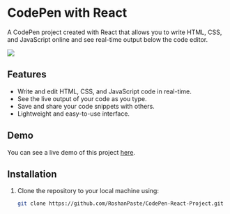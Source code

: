 # CodePen with React

A CodePen project created with React that allows you to write HTML, CSS, and JavaScript online and see real-time output below the code editor.

<img src="https://cdn.discordapp.com/attachments/1089201300568277094/1166012371337228328/Screenshot_47.jpg?ex=6548f0a4&is=65367ba4&hm=1cd687c87d90cad0442cd5861a9b1e842a65855e613ce5e733b6a8011d4a7a89&"/>

## Features

- Write and edit HTML, CSS, and JavaScript code in real-time.
- See the live output of your code as you type.
- Save and share your code snippets with others.
- Lightweight and easy-to-use interface.

## Demo

You can see a live demo of this project [here](https://codepen-react-project.netlify.app/).

## Installation

1. Clone the repository to your local machine using:

   ```bash
   git clone https://github.com/RoshanPaste/CodePen-React-Project.git
